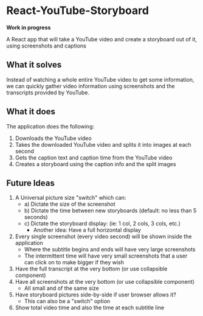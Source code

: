 # React-YouTube-Storyboard

**Work in progress**

A React app that will take a YouTube video and create a storyboard out of it, using screenshots and captions

## What it solves
Instead of watching a whole entire YouTube video to get some information, we can quickly gather video information using screenshots and the transcripts provided by YouTube.

## What it does

The application does the following:
1. Downloads the YouTube video
2. Takes the downloaded YouTube video and splits it into images at each second
3. Gets the caption text and caption time from the YouTube video
4. Creates a storyboard using the caption info and the split images

## Future Ideas

1. A Universal picture size "switch" which can:
    * a) Dictate the size of the screenshot
    * b) Dictate the time between new storyboards (default: no less than 5 seconds)
    * c) Dictate the storyboard display: (ie: 1 col, 2 cols, 3 cols, etc.)
        * Another idea: Have a full horizontal display
2. Every single screenshot (every video second) will be shown inside the application
    * Where the subtitle begins and ends will have very large screenshots
    * The intermittent time will have very small screenshots that a user can click on to make bigger if they wish
3. Have the full transcript at the very bottom (or use collapsible component)
4. Have all screenshots at the very bottom (or use collapsible component)
    * All small and of the same size
5. Have storyboard pictures side-by-side if user browser allows it?
    * This can also be a "switch" option
6. Show total video time and also the time at each subtitle line